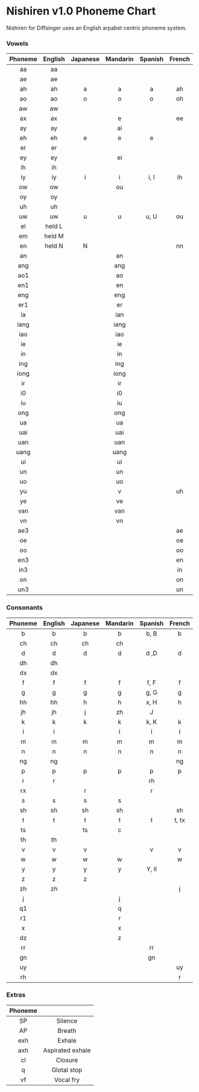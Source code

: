 # Nishiren v1.0 Phoneme Chart
Nishiren for Diffsinger uses an English arpabet centric phoneme system.
### Vowels
| Phoneme | English | Japanese | Mandarin | Spanish | French
| :---: | :---: | :---: | :---: | :---: | :---: |
| aa | aa |
| ae | ae |
| ah | ah | a | a | a | ah
| ao | ao | o | o | o | oh
| aw | aw |
| ax | ax | | e | | ee
| ay | ay | | ai
| eh | eh | e | e | e |
| er | er |
| ey | ey | | ei |
| ih | ih |
| iy | iy | i | i | i, I | ih
| ow | ow | | ou
| oy | oy |
| uh | uh |
| uw | uw | u | u | u, U | ou
| el | held L |
| em | held M |
| en | held N | N | | | nn
| an | | | an |
| ang | | | ang |
| ao1 | | | ao |
| en1 | | | en |
| eng | | | eng |
| er1 | | | er |
| ia | | | ian |
| iang | | | iang |
| iao | | | iao |
| ie | | | ie |
| in | | | in |
| ing | | | ing |
| iong | | | iong |
| ir | | | ir |
| i0 | | | i0 |
| iu | | | iu |
| ong | | | ong |
| ua | | | ua |
| uai | | | uai |
| uan | | | uan |
| uang | | | uang |
| ui | | | ui |
| un | | | un |
| uo | | | uo |
| yu | | | v | | uh
| ye | | | ve |
| van | | | van |
| vn | | | vn |
| ae3 | | | | | ae |
| oe | | | | | oe |
| oo | | | | | oo |
| en3 | | | | | en |
| in3 | | | | | in |
| on | | | | | on |
| un3 | | | | | un |
### Consonants
| Phoneme | English | Japanese | Mandarin | Spanish | French
| :---: | :---: | :---: | :---: | :---: | :---: |
| b | b | b | b | b, B | b
| ch | ch | ch | ch |
| d | d | d | d | d ,D | d
| dh | dh |
| dx | dx |
| f | f | f | f | f, F | f
| g | g | g | g | g, G | g
| hh | hh | h | h | x, H | h
| jh | jh | j | zh | J | |
| k | k | k | k | k, K | k
| l | l | | l | l | l
| m | m | m | m | m | m
| n | n | n | n | n | n
| ng | ng | | | | ng
| p | p | p | p | p | p
| r | r | | | rh
| rx | | r | | r | |
| s | s | s | s |
| sh | sh | sh | sh | | sh
| t | t | t | t | t | t, tx
| ts | | ts | c |
| th | th |
| v | v | v | | v | v
| w | w | w | w | | w
| y | y | y | y | Y, ll | |
| z | z | z | |
| zh | zh | | | | j
| j | | | j |
| q1 | | | q |
| r1 | | | r |
| x | | | x |
| dz | | | z |
| rr | | | | rr |
| gn | | | | gn |
| uy | | | | | uy |
| rh | | | | | r |
### Extras
| Phoneme |  |
| :---: | :---: |
| SP | Silence |
| AP | Breath |
| exh | Exhale |
| axh | Aspirated exhale |
| cl | Closure |
| q | Glotal stop |
| vf | Vocal fry |
